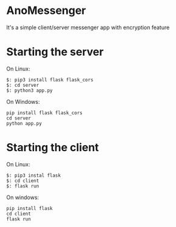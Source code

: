 # AnoMessenger
It's a simple client/server messenger app with encryption feature

# Starting the server
On Linux:
```
$: pip3 install flask flask_cors
$: cd server
$: python3 app.py
```

On Windows:
```
pip install flask flask_cors
cd server
python app.py
```

# Starting the client
On Linux:
```
$: pip3 instal flask
$: cd client
$: flask run
```

On windows:
```
pip install flask
cd client
flask run
```
